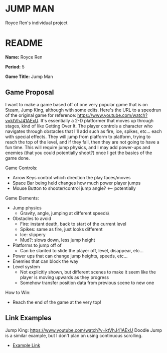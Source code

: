 # JUMP MAN
Royce Ren's individual project

# README #

**Name:**	Royce Ren

**Period:**	5

**Game Title:** Jump Man

## Game Proposal ##

I want to make a game based off of one very popular game that is on Steam, Jump King, although with some edits. Here's the URL to a speedrun of the original game for reference: https://www.youtube.com/watch?v=ktVhJ41AExU. It's essentially a 2-D platformer that moves up through stages, kind of like Getting Over It. The player controls a character who navigates through obstacles that I'll add such as fire, ice, spikes, etc... each with special effects. They will jump from platform to platform, trying to reach the top of the level, and if they fall, then they are not going to have a fun time. This will require jump physics, and I may add power-ups and enemies (that you could potentially shoot?) once I get the basics of the game done.

Game Controls:

+ Arrow Keys control which direction the play faces/moves
+ Space Bar being held changes how much power player jumps
+ Mouse Button to shooter/control jump angle? <-- potentially

Game Elements:

+ Jump physics
    + Gravity, angle, jumping at different speeds\
+ Obstacles to avoid
    + Fire: instant death, back to start of the current level
    + Spikes: same as fire, just looks different
    + Ice: slippery
    + Mud?: slows down, less jump height
+ Platforms to jump off of
    + Can be slanted to slide the player off, level, disappear, etc...
+ Power ups that can change jump heights, speeds, etc...
+ Enemies that can block the way
+ Level system
    + Not explicitly shown, but different scenes to make it seem like the player is moving upwards as they progress
    + Somehow transfer position data from previous scene to new one

How to Win:

+ Reach the end of the game at the very top!

## Link Examples ##
Jump King: https://www.youtube.com/watch?v=ktVhJ41AExU
Doodle Jump is a similar example, but I don't plan on using continuous scrolling.

+ [Example Link](http://www.freewebarcade.com/game/tiny-empire/)

